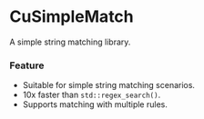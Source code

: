 # CuSimpleMatch
A simple string matching library.  
### Feature
- Suitable for simple string matching scenarios.
- 10x faster than `std::regex_search()`.
- Supports matching with multiple rules.